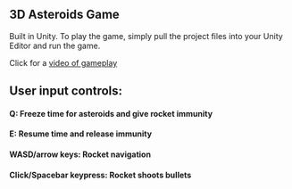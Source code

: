 ## 3D Asteroids Game

Built in Unity. To play the game, simply pull the project files into your Unity Editor and run the game.

Click for a [video of gameplay](https://github.com/HakunaKp/3DAsteroids-Game/raw/main/gameplay.mp4)

## User input controls:
#### Q: Freeze time for asteroids and give rocket immunity
#### E: Resume time and release immunity
#### WASD/arrow keys: Rocket navigation
#### Click/Spacebar keypress: Rocket shoots bullets
